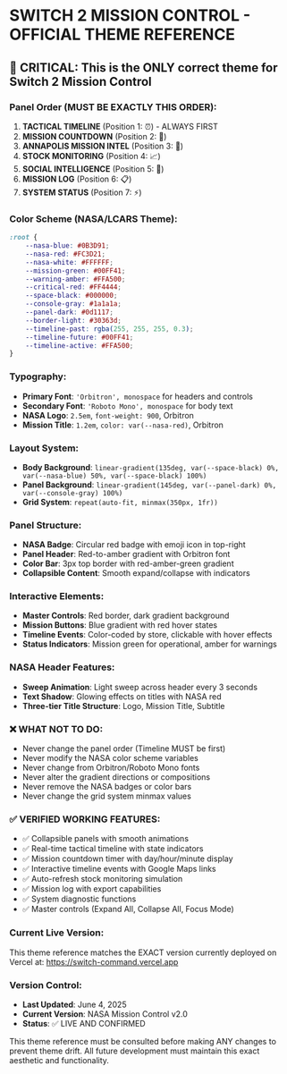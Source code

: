 # SWITCH 2 MISSION CONTROL - OFFICIAL THEME REFERENCE

## 🚨 CRITICAL: This is the ONLY correct theme for Switch 2 Mission Control

### Panel Order (MUST BE EXACTLY THIS ORDER):
1. **TACTICAL TIMELINE** (Position 1: ⏰) - ALWAYS FIRST
2. **MISSION COUNTDOWN** (Position 2: 🎯)
3. **ANNAPOLIS MISSION INTEL** (Position 3: 📍)
4. **STOCK MONITORING** (Position 4: 📈)
5. **SOCIAL INTELLIGENCE** (Position 5: 📱)
6. **MISSION LOG** (Position 6: 📋)
7. **SYSTEM STATUS** (Position 7: ⚡)

### Color Scheme (NASA/LCARS Theme):
```css
:root {
    --nasa-blue: #0B3D91;
    --nasa-red: #FC3D21;
    --nasa-white: #FFFFFF;
    --mission-green: #00FF41;
    --warning-amber: #FFA500;
    --critical-red: #FF4444;
    --space-black: #000000;
    --console-gray: #1a1a1a;
    --panel-dark: #0d1117;
    --border-light: #30363d;
    --timeline-past: rgba(255, 255, 255, 0.3);
    --timeline-future: #00FF41;
    --timeline-active: #FFA500;
}
```

### Typography:
- **Primary Font**: `'Orbitron', monospace` for headers and controls
- **Secondary Font**: `'Roboto Mono', monospace` for body text
- **NASA Logo**: `2.5em`, `font-weight: 900`, Orbitron
- **Mission Title**: `1.2em`, `color: var(--nasa-red)`, Orbitron

### Layout System:
- **Body Background**: `linear-gradient(135deg, var(--space-black) 0%, var(--nasa-blue) 50%, var(--space-black) 100%)`
- **Panel Background**: `linear-gradient(145deg, var(--panel-dark) 0%, var(--console-gray) 100%)`
- **Grid System**: `repeat(auto-fit, minmax(350px, 1fr))`

### Panel Structure:
- **NASA Badge**: Circular red badge with emoji icon in top-right
- **Panel Header**: Red-to-amber gradient with Orbitron font
- **Color Bar**: 3px top border with red-amber-green gradient
- **Collapsible Content**: Smooth expand/collapse with indicators

### Interactive Elements:
- **Master Controls**: Red border, dark gradient background
- **Mission Buttons**: Blue gradient with red hover states
- **Timeline Events**: Color-coded by store, clickable with hover effects
- **Status Indicators**: Mission green for operational, amber for warnings

### NASA Header Features:
- **Sweep Animation**: Light sweep across header every 3 seconds
- **Text Shadow**: Glowing effects on titles with NASA red
- **Three-tier Title Structure**: Logo, Mission Title, Subtitle

### ❌ WHAT NOT TO DO:
- Never change the panel order (Timeline MUST be first)
- Never modify the NASA color scheme variables
- Never change from Orbitron/Roboto Mono fonts
- Never alter the gradient directions or compositions
- Never remove the NASA badges or color bars
- Never change the grid system minmax values

### ✅ VERIFIED WORKING FEATURES:
- ✅ Collapsible panels with smooth animations
- ✅ Real-time tactical timeline with state indicators
- ✅ Mission countdown timer with day/hour/minute display
- ✅ Interactive timeline events with Google Maps links
- ✅ Auto-refresh stock monitoring simulation
- ✅ Mission log with export capabilities
- ✅ System diagnostic functions
- ✅ Master controls (Expand All, Collapse All, Focus Mode)

### Current Live Version:
This theme reference matches the EXACT version currently deployed on Vercel at:
https://switch-command.vercel.app

### Version Control:
- **Last Updated**: June 4, 2025
- **Current Version**: NASA Mission Control v2.0
- **Status**: ✅ LIVE AND CONFIRMED

This theme reference must be consulted before making ANY changes to prevent theme drift.
All future development must maintain this exact aesthetic and functionality.
